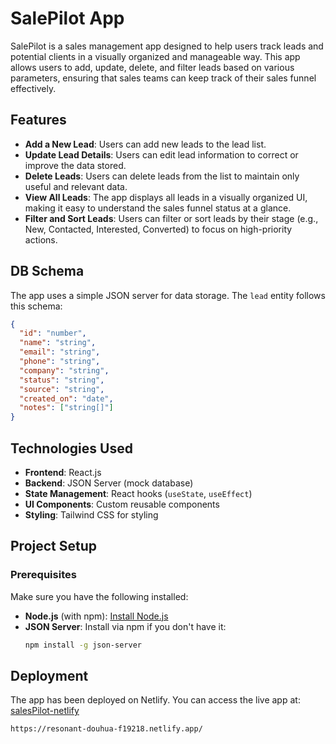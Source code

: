 # SalePilot App

SalePilot is a sales management app designed to help users track leads and potential clients in a visually organized and manageable way. This app allows users to add, update, delete, and filter leads based on various parameters, ensuring that sales teams can keep track of their sales funnel effectively.

## Features

- **Add a New Lead**: Users can add new leads to the lead list.
- **Update Lead Details**: Users can edit lead information to correct or improve the data stored.
- **Delete Leads**: Users can delete leads from the list to maintain only useful and relevant data.
- **View All Leads**: The app displays all leads in a visually organized UI, making it easy to understand the sales funnel status at a glance.
- **Filter and Sort Leads**: Users can filter or sort leads by their stage (e.g., New, Contacted, Interested, Converted) to focus on high-priority actions.

## DB Schema

The app uses a simple JSON server for data storage. The `lead` entity follows this schema:

```json
{
  "id": "number",
  "name": "string",
  "email": "string",
  "phone": "string",
  "company": "string",
  "status": "string",  
  "source": "string",  
  "created_on": "date",
  "notes": ["string[]"]
}
```

## Technologies Used

- **Frontend**: React.js
- **Backend**: JSON Server (mock database)
- **State Management**: React hooks (`useState`, `useEffect`)
- **UI Components**: Custom reusable components
- **Styling**: Tailwind CSS for styling

## Project Setup

### Prerequisites

Make sure you have the following installed:

- **Node.js** (with npm): [Install Node.js](https://nodejs.org/)
- **JSON Server**: Install via npm if you don't have it:
  ```bash
  npm install -g json-server

## Deployment
The app has been deployed on Netlify. You can access the live app at: [salesPilot-netlify](https://resonant-douhua-f19218.netlify.app/)
 ```bash
https://resonant-douhua-f19218.netlify.app/
